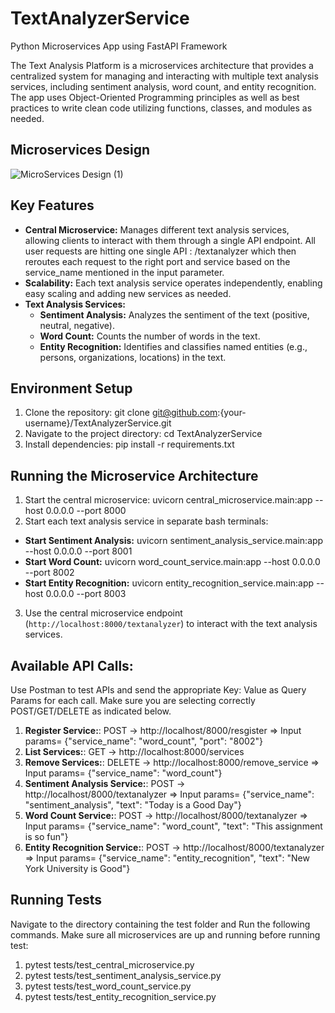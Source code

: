 # TextAnalyzerService
Python Microservices App using FastAPI Framework

The Text Analysis Platform is a microservices architecture that provides a centralized system for managing and interacting with multiple text analysis services, including sentiment analysis, word count, and entity recognition. The app uses Object-Oriented Programming principles as well as best practices to write clean code utilizing functions, classes, and modules as needed. 

## Microservices Design
![MicroServices Design (1)](https://github.com/vasaikarSimii/TextAnalyzerService/assets/71291381/49d8abd3-422b-4e95-96d7-ddcc570a41b1)

## Key Features

- **Central Microservice:** Manages different text analysis services, allowing clients to interact with them through a single API endpoint. All user requests are hitting one single API : /textanalyzer which then reroutes each request to the right port and service based on the service_name mentioned in the input parameter.
- **Scalability:** Each text analysis service operates independently, enabling easy scaling and adding new services as needed.
- **Text Analysis Services:**
  - **Sentiment Analysis:** Analyzes the sentiment of the text (positive, neutral, negative).
  - **Word Count:** Counts the number of words in the text.
  - **Entity Recognition:** Identifies and classifies named entities (e.g., persons, organizations, locations) in the text.

## Environment Setup

1. Clone the repository: git clone git@github.com:{your-username}/TextAnalyzerService.git
2. Navigate to the project directory: cd TextAnalyzerService
3. Install dependencies:  pip install -r requirements.txt 


## Running the Microservice Architecture

1. Start the central microservice: uvicorn central_microservice.main:app --host 0.0.0.0 --port 8000
2. Start each text analysis service in separate bash terminals:
   
- **Start Sentiment Analysis:** uvicorn sentiment_analysis_service.main:app --host 0.0.0.0 --port 8001
- **Start Word Count:** uvicorn word_count_service.main:app --host 0.0.0.0 --port 8002
- **Start Entity Recognition:** uvicorn entity_recognition_service.main:app --host 0.0.0.0 --port 8003

3. Use the central microservice endpoint (`http://localhost:8000/textanalyzer`) to interact with the text analysis services.
   
## Available API Calls: 
Use Postman to test APIs and send the appropriate Key: Value as Query Params for each call. Make sure you are selecting correctly POST/GET/DELETE as indicated below.

1. **Register Service:**:  POST -> http://localhost/8000/resgister => Input params= {"service_name": "word_count", "port": "8002"}
2. **List Services:**:  GET -> http://localhost:8000/services
3. **Remove Services:**: DELETE -> http://localhost:8000/remove_service => Input params= {"service_name": "word_count"}
4. **Sentiment Analysis Service:**:  POST -> http://localhost/8000/textanalyzer => Input params= {"service_name": "sentiment_analysis", "text": "Today is a Good Day"}
5. **Word Count Service:**:  POST -> http://localhost/8000/textanalyzer => Input params= {"service_name": "word_count", "text": "This assignment is so fun"}
6. **Entity Recognition Service:**:  POST -> http://localhost/8000/textanalyzer => Input params= {"service_name": "entity_recognition", "text": "New York University is Good"}

## Running Tests
Navigate to the directory containing the test folder and Run the following commands. Make sure all microservices are up and running before running test:

1. pytest tests/test_central_microservice.py
2. pytest tests/test_sentiment_analysis_service.py
3. pytest tests/test_word_count_service.py
4. pytest tests/test_entity_recognition_service.py
   




   

